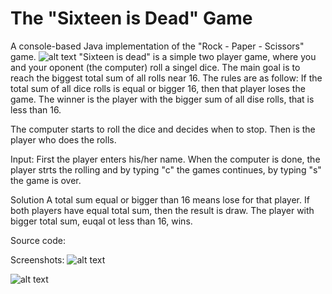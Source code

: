 # The "Sixteen is Dead" Game

A console-based Java implementation of the "Rock - Paper - Scissors" game.
![alt text](https://github.com/PepiZlatev/sixteen-is-dead/tree/master/img/dice.jpg?raw=true)
"Sixteen is dead" is a simple two player game, where you and your oponent (the computer) roll a singel dice. 
The main goal is to reach the biggest total sum of all rolls near 16. The rules are as follow:
If the total sum of all dice rolls is equal or bigger 16, then that player loses the game.
The winner is the player with the bigger sum of all dise rolls, that is less than 16.


The computer starts to roll the dice and decides when to stop.
Then is the player who does the rolls.

Input:
First the player enters his/her name.
When the computer is done, the player strts the rolling and by typing "c" the games continues, by typing "s" the game is over.

Solution
A total sum equal or bigger than 16 means lose for that player.
If both players have equal total sum, then the result is draw.
The player with bigger total sum, euqal ot less than 16, wins.

Source code:


Screenshots:
![alt text](https://github.com/[username]/sixteen-is-dead/blob/master/img/computer.jpg?raw=true)

![alt text](https://github.com/[username]/sixteen-is-dead/blob/master/img/player.jpg?raw=true)
